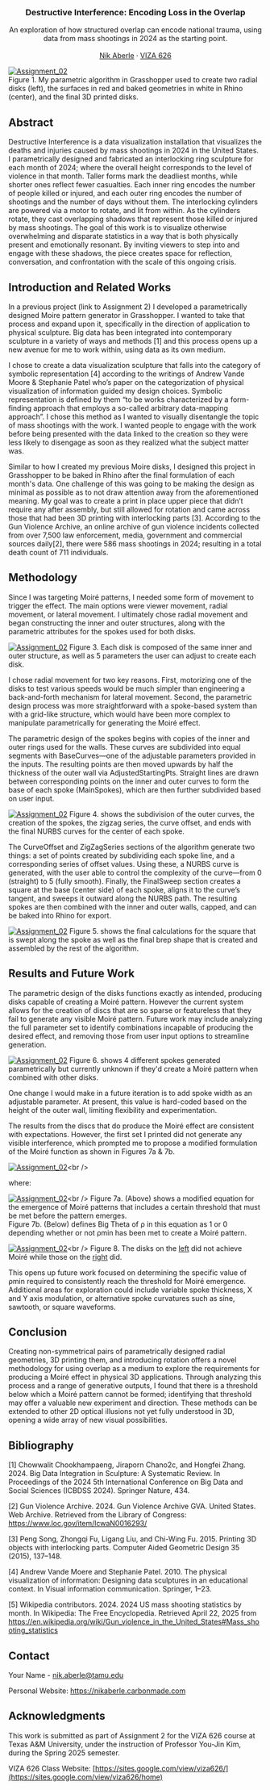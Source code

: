 <!-- Improved compatibility of back to top link: See: https://github.com/othneildrew/Best-README-Template/pull/73 -->
<a id="readme-top"></a>

<!-- PROJECT SHIELDS -->
<!--
*** I'm using markdown "reference style" links for readability.
*** Reference links are enclosed in brackets [ ] instead of parentheses ( ).
*** See the bottom of this document for the declaration of the reference variables
*** for contributors-url, forks-url, etc. This is an optional, concise syntax you may use.
*** https://www.markdownguide.org/basic-syntax/#reference-style-links
-->




<!-- PROJECT LOGO -->
<br />
<div align="center">
  </a>

  <h3 align="center">Destructive Interference: Encoding Loss in the Overlap</h3>

  <p align="center">
    An exploration of how structured overlap can encode national trauma, using data from mass shootings in 2024 as the starting point.
    <br />
    <br />
    <a href="https://nikaberle.carbonmade.com">Nik Aberle</a>
    &middot;
    <a href="https://sites.google.com/view/viza626/home">VIZA 626</a>
  </p>
</div>

[![Assignment_02][images-fig1]](https://github.com/Naaberle/Assignment_02/blob/main/images/fig1.png?) <br />
Figure 1. My parametric algorithm in Grasshopper used to create two radial disks (left), the surfaces in red and baked geometries in white in Rhino (center), and the final 3D printed disks. 

<!-- Abstract -->
## Abstract
Destructive Interference is a data visualization installation that visualizes the deaths and injuries caused by mass shootings in 2024 in the United States. I parametrically designed and fabricated an interlocking ring sculpture for each month of 2024; where the overall height corresponds to the level of violence in that month. Taller forms mark the deadliest months, while shorter ones reflect fewer casualties. Each inner ring encodes the number of people killed or injured, and each outer ring encodes the number of shootings and the number of days without them. The interlocking cylinders are powered via a motor to rotate, and lit from within. As the cylinders rotate, they cast overlapping shadows that represent those killed or injured by mass shootings. The goal of this work is to visualize otherwise overwhelming and disparate statistics in a way that is both physically present and emotionally resonant. By inviting viewers to step into and engage with these shadows, the piece creates space for reflection, conversation, and confrontation with the scale of this ongoing crisis.

<!-- Introduction and Related Works -->
## Introduction and Related Works
In a previous project (link to Assignment 2) I developed a parametrically designed Moire pattern generator in Grasshopper. I wanted to take that process and expand upon it, specifically in the direction of application to physical sculpture. Big data has been integrated into contemporary sculpture in a variety of ways and methods [1] and this process opens up a new avenue for me to work within, using data as its own medium.

I chose to create a data visualization sculpture that falls into the category of symbolic representation [4] according to the writings of Andrew Vande Moore & Stephanie Patel who’s paper on the categorization of physical visualization of information guided my design choices. Symbolic representation is defined by them “to be works characterized by a form-finding approach that employs a so-called arbitrary data-mapping approach”. I chose this method as I wanted to visually disentangle the topic of mass shootings with the work. I wanted people to engage with the work before being presented with the data linked to the creation so they were less likely to disengage as soon as they realized what the subject matter was.

Similar to how I created my previous Moire disks, I designed this project in Grasshopper to be baked in Rhino after the final formulation of each month's data. One challenge of this was going to be making the design as minimal as possible as to not draw attention away from the aforementioned meaning. My goal was to create a print in place upper piece that didn’t require any after assembly, but still allowed for rotation and came across those that had been 3D printing with interlocking parts [3]. 
According to the Gun Violence Archive, an online archive of gun violence incidents collected from over 7,500  law enforcement, media, government and commercial sources daily[2], there were 586 mass shootings in 2024; resulting in a total death count of 711 individuals. 

<!-- Methodology -->
## Methodology 
Since I was targeting Moiré patterns, I needed some form of movement to trigger the effect. The main options were viewer movement, radial movement, or lateral movement. I ultimately chose radial movement and began constructing the inner and outer structures, along with the parametric attributes for the spokes used for both disks.

[![Assignment_02][images-fig3]](https://github.com/Naaberle/Assignment_02/blob/main/images/fig3.png?)
Figure  3. Each disk is composed of the same inner and outer structure, as well as 5 parameters the user can adjust to create each disk.

I chose radial movement for two key reasons. First, motorizing one of the disks to test various speeds would be much simpler than engineering a back-and-forth mechanism for lateral movement. Second, the parametric design process was more straightforward with a spoke-based system than with a grid-like structure, which would have been more complex to manipulate parametrically for generating the Moiré effect.

The parametric design of the spokes begins with copies of the inner and outer rings used for the walls. These curves are subdivided into equal segments with BaseCurves—one of the adjustable parameters provided in the inputs. The resulting points are then moved upwards by half the thickness of the outer wall via AdjustedStartingPts. Straight lines are drawn between corresponding points on the inner and outer curves to form the base of each spoke (MainSpokes), which are then further subdivided based on user input.

[![Assignment_02][images-fig4]](https://github.com/Naaberle/Assignment_02/blob/main/images/fig4.png?)
Figure 4. shows the subdivision of the outer curves, the creation of the spokes, the zigzag series, the curve offset, and ends with the final NURBS curves for the center of each spoke.

The CurveOffset and ZigZagSeries sections of the algorithm generate two things: a set of points created by subdividing each spoke line, and a corresponding series of offset values. Using these, a NURBS curve is generated, with the user able to control the complexity of the curve—from 0 (straight) to 5 (fully smooth).
Finally, the FinalSweep section creates a square at the base (center side) of each spoke, aligns it to the curve’s tangent, and sweeps it outward along the NURBS path. The resulting spokes are then combined with the inner and outer walls, capped, and can be baked into Rhino for export.

[![Assignment_02][images-fig5]](https://github.com/Naaberle/Assignment_02/blob/main/images/fig5.png?)
Figure 5. shows the final calculations for the square that is swept along the spoke as well as the final brep shape that is created and assembled by the rest of the algorithm.


<!-- Results and Future Work -->
## Results and Future Work
The parametric design of the disks functions exactly as intended, producing disks capable of creating a Moiré pattern. However the current system allows for the creation of discs that are so sparse or featureless that they fail to generate any visible Moiré pattern. Future work may include analyzing the full parameter set to identify combinations incapable of producing the desired effect, and removing those from user input options to streamline generation.

[![Assignment_02][images-fig6]](https://github.com/Naaberle/Assignment_02/blob/main/images/fig6.png?)
Figure 6. shows 4 different spokes generated parametrically but currently unknown if they'd create a Moiré pattern when combined with other disks.

One change I would make in a future iteration is to add spoke width as an adjustable parameter. At present, this value is hard-coded based on the height of the outer wall, limiting flexibility and experimentation.

The results from the discs that do produce the Moiré effect are consistent with expectations. However, the first set I printed did not generate any visible interference, which prompted me to propose a modified formulation of the Moiré function as shown in Figures 7a & 7b.

[![Assignment_02][images-fig7a]](https://github.com/Naaberle/Assignment_02/blob/main/images/fig7a.png?)<br />

where:

[![Assignment_02][images-fig7b]](https://github.com/Naaberle/Assignment_02/blob/main/images/fig7b.png?)<br />
Figure 7a. (Above) shows a modified equation for the emergence of Moiré patterns that includes a certain threshold that must be met before the pattern emerges. <br />
Figure 7b. (Below) defines Big Theta of ρ in this equation as 1 or 0 depending whether or not ρmin has been met to create a Moiré pattern.

[![Assignment_02][images-fig8]](https://github.com/Naaberle/Assignment_02/blob/main/images/fig8.png?)<br />
Figure 8. The disks on the <a href="https://youtube.com/shorts/h3N6dHqKTmk?feature=share">left</a> did not achieve Moiré while those on the <a href="https://youtube.com/shorts/N_jdyw0EP1k?feature=share">right</a> did.

This opens up future work focused on determining the specific value of ρmin​ required to consistently reach the threshold for Moiré emergence. Additional areas for exploration could include variable spoke thickness, X and Y axis modulation, or alternative spoke curvatures such as sine, sawtooth, or square waveforms.


<!-- Conclusion -->
## Conclusion
Creating non-symmetrical pairs of parametrically designed radial geometries, 3D printing them, and introducing rotation offers a novel methodology for using overlap as a medium to explore the requirements for producing a Moiré effect in physical 3D applications. Through analyzing this process and a range of generative outputs, I found that there is a threshold below which a Moiré pattern cannot be formed; identifying that threshold may offer a valuable new experiment and direction. These methods can be extended to other 2D optical illusions not yet fully understood in 3D, opening a wide array of new visual possibilities.

<!-- Bibliography -->
## Bibliography 
[1] Chowwalit Chookhampaeng, Jiraporn Chano2c, and Hongfei Zhang. 2024. Big Data Integration in Sculpture: A Systematic Review. In Proceedings of the 2024 5th International Conference on Big Data and Social Sciences (ICBDSS 2024). Springer Nature, 434.

[2] Gun Violence Archive. 2024. Gun Violence Archive GVA. United States. Web Archive. Retrieved from the Library of Congress: https://www.loc.gov/item/lcwaN0016293/

[3] Peng Song, Zhongqi Fu, Ligang Liu, and Chi-Wing Fu. 2015. Printing 3D objects with interlocking parts. Computer Aided Geometric Design 35 (2015), 137–148.

[4] Andrew Vande Moere and Stephanie Patel. 2010. The physical visualization of information: Designing data sculptures in an educational context. In Visual information communication. Springer, 1–23.

[5] Wikipedia contributors. 2024. 2024 US mass shooting statistics by month. In Wikipedia: The Free Encyclopedia. Retrieved April 22, 2025 from https://en.wikipedia.org/wiki/Gun_violence_in_the_United_States#Mass_shooting_statistics

<!-- CONTACT -->
## Contact
Your Name - nik.aberle@tamu.edu

Personal Website: https://nikaberle.carbonmade.com


<!-- ACKNOWLEDGMENTS -->
## Acknowledgments

This work is submitted as part of Assignment 2 for the VIZA 626 course at Texas A&M University, under the instruction of Professor You-Jin Kim, during the Spring 2025 semester.

VIZA 626 Class Website: [https://sites.google.com/view/viza626/](https://sites.google.com/view/viza626/home)

<!-- MARKDOWN LINKS & IMAGES -->
<!-- https://www.markdownguide.org/basic-syntax/#reference-style-links -->
[contributors-shield]: https://img.shields.io/github/contributors/othneildrew/Best-README-Template.svg?style=for-the-badge
[contributors-url]: https://github.com/othneildrew/Best-README-Template/graphs/contributors
[forks-shield]: https://img.shields.io/github/forks/othneildrew/Best-README-Template.svg?style=for-the-badge
[forks-url]: https://github.com/othneildrew/Best-README-Template/network/members
[stars-shield]: https://img.shields.io/github/stars/othneildrew/Best-README-Template.svg?style=for-the-badge
[stars-url]: https://github.com/othneildrew/Best-README-Template/stargazers
[issues-shield]: https://img.shields.io/github/issues/othneildrew/Best-README-Template.svg?style=for-the-badge
[issues-url]: https://github.com/othneildrew/Best-README-Template/issues
[license-shield]: https://img.shields.io/github/license/othneildrew/Best-README-Template.svg?style=for-the-badge
[license-url]: https://github.com/othneildrew/Best-README-Template/blob/master/LICENSE.txt
[linkedin-shield]: https://img.shields.io/badge/-LinkedIn-black.svg?style=for-the-badge&logo=linkedin&colorB=555
[linkedin-url]: https://linkedin.com/in/othneildrew
[product-screenshot]: images/screenshot.png
[images-fig1]: images/fig1.png
[images-fig2]: images/fig2.png
[images-fig3]: images/fig3.png
[images-fig4]: images/fig4.png
[images-fig5]: images/fig5.png
[images-fig6]: images/fig6.png
[images-fig7a]: images/fig7a.png
[images-fig7b]: images/fig7b.png
[images-fig8]: images/fig8.png
[Next.js]: https://img.shields.io/badge/next.js-000000?style=for-the-badge&logo=nextdotjs&logoColor=white
[Next-url]: https://nextjs.org/
[React.js]: https://img.shields.io/badge/React-20232A?style=for-the-badge&logo=react&logoColor=61DAFB
[React-url]: https://reactjs.org/
[Vue.js]: https://img.shields.io/badge/Vue.js-35495E?style=for-the-badge&logo=vuedotjs&logoColor=4FC08D
[Vue-url]: https://vuejs.org/
[Angular.io]: https://img.shields.io/badge/Angular-DD0031?style=for-the-badge&logo=angular&logoColor=white
[Angular-url]: https://angular.io/
[Svelte.dev]: https://img.shields.io/badge/Svelte-4A4A55?style=for-the-badge&logo=svelte&logoColor=FF3E00
[Svelte-url]: https://svelte.dev/
[Laravel.com]: https://img.shields.io/badge/Laravel-FF2D20?style=for-the-badge&logo=laravel&logoColor=white
[Laravel-url]: https://laravel.com
[Bootstrap.com]: https://img.shields.io/badge/Bootstrap-563D7C?style=for-the-badge&logo=bootstrap&logoColor=white
[Bootstrap-url]: https://getbootstrap.com
[JQuery.com]: https://img.shields.io/badge/jQuery-0769AD?style=for-the-badge&logo=jquery&logoColor=white
[JQuery-url]: https://jquery.com 
